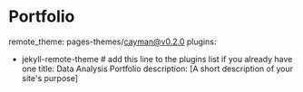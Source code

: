 # Portfolio
remote_theme: pages-themes/cayman@v0.2.0
plugins:
- jekyll-remote-theme # add this line to the plugins list if you already have one
title: Data Analysis Portfolio
description: [A short description of your site's purpose]

